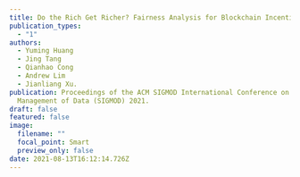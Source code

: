 ```yaml
---
title: Do the Rich Get Richer? Fairness Analysis for Blockchain Incentives.
publication_types:
  - "1"
authors:
  - Yuming Huang
  - Jing Tang
  - Qianhao Cong
  - Andrew Lim
  - Jianliang Xu.
publication: Proceedings of the ACM SIGMOD International Conference on
  Management of Data (SIGMOD) 2021.
draft: false
featured: false
image:
  filename: ""
  focal_point: Smart
  preview_only: false
date: 2021-08-13T16:12:14.726Z
---
```

